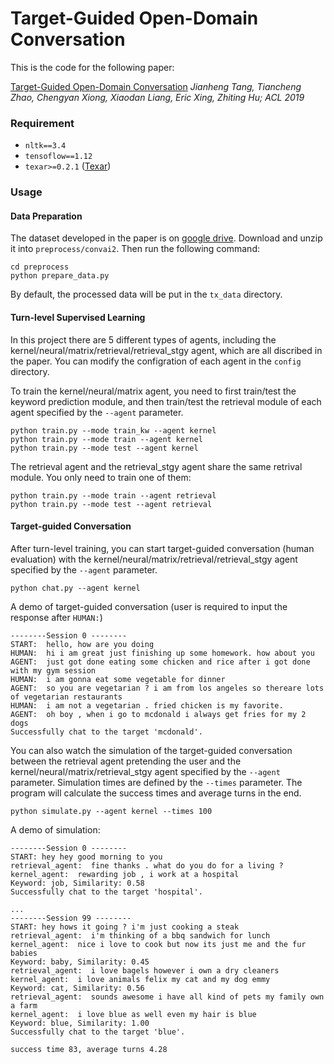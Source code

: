 # Target-Guided Open-Domain Conversation

This is the code for the following paper:

[Target-Guided Open-Domain Conversation](http://arxiv.org/abs/1905.11553)
*Jianheng Tang, Tiancheng Zhao, Chengyan Xiong, Xiaodan Liang, Eric Xing, Zhiting Hu; ACL 2019*

### Requirement

- `nltk==3.4`  
- `tensoflow==1.12`   
- `texar>=0.2.1` ([Texar](https://github.com/asyml/texar))

### Usage

#### Data Preparation
The dataset developed in the paper is on [google drive](https://drive.google.com/file/d/1oTjOQjm7iiUitOPLCmlkXOCbEPoSWDPX/view?usp=sharing). Download 
and unzip it into `preprocess/convai2`. Then run the following command:
```shell
cd preprocess
python prepare_data.py
```
By default, the processed data will be put in the `tx_data` directory.

#### Turn-level Supervised Learning
In this project there are 5 different types of agents, including the kernel/neural/matrix/retrieval/retrieval_stgy agent,
 which are all discribed in the paper. You can modify the configration of each agent in the `config` directory.

To train the kernel/neural/matrix agent, you need to first train/test the keyword prediction module, 
and then train/test the retrieval module of each agent specified by the `--agent` parameter.

```shell
python train.py --mode train_kw --agent kernel
python train.py --mode train --agent kernel
python train.py --mode test --agent kernel
```

The retrieval agent and the retrieval_stgy agent share the same retrival module. You only need to train one of them:

```shell
python train.py --mode train --agent retrieval
python train.py --mode test --agent retrieval
```

#### Target-guided Conversation

After turn-level training, you can start target-guided conversation (human evaluation) with 
the kernel/neural/matrix/retrieval/retrieval_stgy  agent specified by the `--agent` parameter.

```shell
python chat.py --agent kernel
```
A demo of target-guided conversation (user is required to input the response after `HUMAN:`)

```
--------Session 0 --------
START:  hello, how are you doing
HUMAN:  hi i am great just finishing up some homework. how about you
AGENT:  just got done eating some chicken and rice after i got done with my gym session
HUMAN:  i am gonna eat some vegetable for dinner
AGENT:  so you are vegetarian ? i am from los angeles so thereare lots of vegetarian restaurants
HUMAN:  i am not a vegetarian . fried chicken is my favorite.
AGENT:  oh boy , when i go to mcdonald i always get fries for my 2 dogs
Successfully chat to the target 'mcdonald'.
```

You can also watch the simulation of the target-guided conversation 
between the retrieval agent pretending the user and the kernel/neural/matrix/retrieval_stgy agent specified by the `--agent` parameter. Simulation times are defined by the `--times` parameter. The program will calculate the success times and average turns in the end.

```shell
python simulate.py --agent kernel --times 100
```

A demo of simulation:
```
--------Session 0 --------
START: hey hey good morning to you
retrieval_agent:  fine thanks . what do you do for a living ?
kernel_agent:  rewarding job , i work at a hospital
Keyword: job, Similarity: 0.58
Successfully chat to the target 'hospital'.

...
--------Session 99 --------
START: hey hows it going ? i'm just cooking a steak
retrieval_agent:  i'm thinking of a bbq sandwich for lunch
kernel_agent:  nice i love to cook but now its just me and the fur babies
Keyword: baby, Similarity: 0.45
retrieval_agent:  i love bagels however i own a dry cleaners
kernel_agent:  i love animals felix my cat and my dog emmy
Keyword: cat, Similarity: 0.56
retrieval_agent:  sounds awesome i have all kind of pets my family own a farm
kernel_agent:  i love blue as well even my hair is blue
Keyword: blue, Similarity: 1.00
Successfully chat to the target 'blue'.

success time 83, average turns 4.28
```

